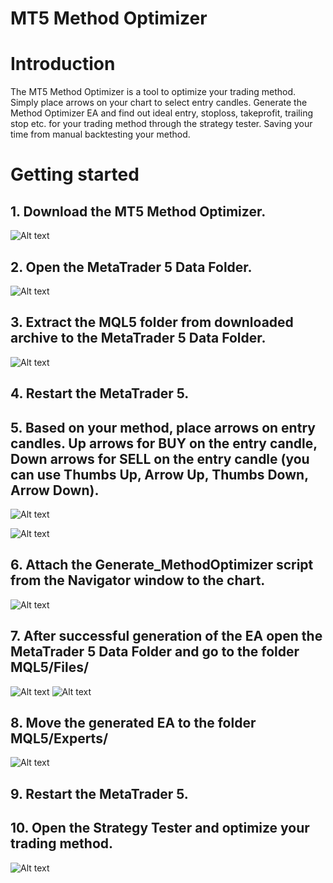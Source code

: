 # MT5 Method Optimizer

# Introduction

The MT5 Method Optimizer is a tool to optimize your trading method. Simply place arrows on your chart to select entry candles.
Generate the Method Optimizer EA and find out ideal entry, stoploss, takeprofit, trailing stop etc. for your trading method through the strategy tester.
Saving your time from manual backtesting your method.

# Getting started

## 1. Download the MT5 Method Optimizer.

![Alt text](docs/Step1.png?raw=true)

## 2. Open the MetaTrader 5 Data Folder.

![Alt text](docs/Step2.png?raw=true)

## 3. Extract the MQL5 folder from downloaded archive to the MetaTrader 5 Data Folder.

![Alt text](docs/Step3.png?raw=true)

## 4. Restart the MetaTrader 5.

## 5. Based on your method, place arrows on entry candles. Up arrows for BUY on the entry candle, Down arrows for SELL on the entry candle (you can use Thumbs Up, Arrow Up, Thumbs Down, Arrow Down).

![Alt text](docs/Step5.png?raw=true)

![Alt text](docs/Step5-1.png?raw=true)

## 6. Attach the Generate_MethodOptimizer script from the Navigator window to the chart.

![Alt text](docs/Step6.png?raw=true)

## 7. After successful generation of the EA open the MetaTrader 5 Data Folder and go to the folder MQL5/Files/

![Alt text](docs/Step7.png?raw=true)
![Alt text](docs/Step7-1.png?raw=true)

## 8. Move the generated EA to the folder MQL5/Experts/

![Alt text](docs/Step8.png?raw=true)

## 9. Restart the MetaTrader 5.

## 10. Open the Strategy Tester and optimize your trading method.

![Alt text](docs/Step10.png?raw=true)
